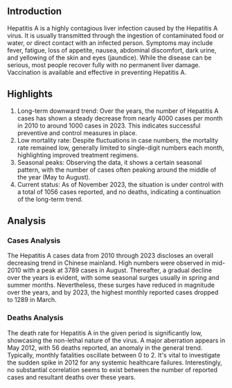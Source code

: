 ## Introduction

Hepatitis A is a highly contagious liver infection caused by the Hepatitis A virus. It is usually transmitted through the ingestion of contaminated food or water, or direct contact with an infected person. Symptoms may include fever, fatigue, loss of appetite, nausea, abdominal discomfort, dark urine, and yellowing of the skin and eyes (jaundice). While the disease can be serious, most people recover fully with no permanent liver damage. Vaccination is available and effective in preventing Hepatitis A.

## Highlights

1. Long-term downward trend: Over the years, the number of Hepatitis A cases has shown a steady decrease from nearly 4000 cases per month in 2010 to around 1000 cases in 2023. This indicates successful preventive and control measures in place.<br/>
2. Low mortality rate: Despite fluctuations in case numbers, the mortality rate remained low, generally limited to single-digit numbers each month, highlighting improved treatment regimens.<br/>
3. Seasonal peaks: Observing the data, it shows a certain seasonal pattern, with the number of cases often peaking around the middle of the year (May to August).<br/>
4. Current status: As of November 2023, the situation is under control with a total of 1056 cases reported, and no deaths, indicating a continuation of the long-term trend.

## Analysis

### Cases Analysis

The Hepatitis A cases data from 2010 through 2023 discloses an overall decreasing trend in Chinese mainland. High numbers were observed in mid-2010 with a peak at 3789 cases in August. Thereafter, a gradual decline over the years is evident, with some seasonal surges usually in spring and summer months. Nevertheless, these surges have reduced in magnitude over the years, and by 2023, the highest monthly reported cases dropped to 1289 in March.

### Deaths Analysis

The death rate for Hepatitis A in the given period is significantly low, showcasing the non-lethal nature of the virus. A major aberration appears in May 2012, with 56 deaths reported, an anomaly in the general trend. Typically, monthly fatalities oscillate between 0 to 2. It's vital to investigate the sudden spike in 2012 for any systemic healthcare failures. Interestingly, no substantial correlation seems to exist between the number of reported cases and resultant deaths over these years.
